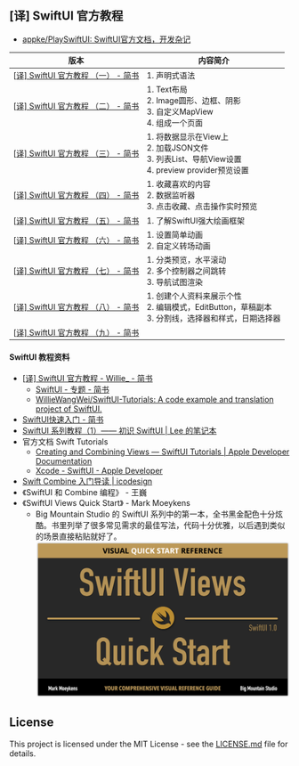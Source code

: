 ## [译] SwiftUI 官方教程

- [appke/PlaySwiftUI: SwiftUI官方文档，开发杂记](https://github.com/appke/PlaySwiftUI)

| 版本                                                         | 内容简介                                                     |
| ------------------------------------------------------------ | ------------------------------------------------------------ |
| [[译\] SwiftUI 官方教程 （一） - 简书](https://www.jianshu.com/p/efc36dd785d6) | 1. 声明式语法                                                |
| [[译\] SwiftUI 官方教程 （二） - 简书](https://www.jianshu.com/p/2297725a051e) | 1. Text布局<br>2. Image圆形、边框、阴影<br>3. 自定义MapView<br>4. 组成一个页面 |
| [[译\] SwiftUI 官方教程 （三） - 简书](https://www.jianshu.com/p/ecf30901031d) | 1. 将数据显示在View上<br>2. 加载JSON文件<br>3. 列表List、导航View设置<br>4. preview provider预览设置 |
| [[译\] SwiftUI 官方教程 （四） - 简书](https://www.jianshu.com/p/5a9d1a539829) | 1. 收藏喜欢的内容<br>2. 数据监听器<br>3. 点击收藏、点击操作实时预览 |
| [[译\] SwiftUI 官方教程 （五） - 简书](https://www.jianshu.com/p/6b5f8ea2619e) | 1. 了解SwiftUI强大绘画框架                                   |
| [[译\] SwiftUI 官方教程 （六） - 简书](https://www.jianshu.com/p/769b52b051cc) | 1. 设置简单动画<br>2. 自定义转场动画                         |
| [[译\] SwiftUI 官方教程 （七） - 简书](https://www.jianshu.com/p/ad59cb9f2db8) | 1. 分类预览，水平滚动<br>2. 多个控制器之间跳转<br>3. 导航试图渲染 |
| [[译\] SwiftUI 官方教程 （八） - 简书](https://www.jianshu.com/p/0339d002ec0e) | 1. 创建个人资料来展示个性 <br>2. 编辑模式，EditButton，草稿副本 <br>3. 分割线，选择器和样式，日期选择器 |
| [[译\] SwiftUI 官方教程 （九） - 简书](https://www.jianshu.com/p/441930138de2) |                                                              |







#### SwiftUI 教程资料

- [[译\] SwiftUI 官方教程 - Willie_ - 简书](https://www.jianshu.com/u/785617fd05b4)
  - [SwiftUI - 专题 - 简书](https://www.jianshu.com/c/f1fb1757f7ac)
  - [WillieWangWei/SwiftUI-Tutorials: A code example and translation project of SwiftUI.](https://github.com/WillieWangWei/SwiftUI-Tutorials)
- [SwiftUI快速入门 - 简书](https://www.jianshu.com/p/ac505e19205d)
- [SwiftUI 系列教程（1）—— 初识 SwiftUI | Lee 的笔记本](https://davidleee.com/2019/06/12/swiftui-serial-tutorial-1/)
- 官方文档 Swift Tutorials
  - [Creating and Combining Views — SwiftUI Tutorials | Apple Developer Documentation](https://developer.apple.com/tutorials/swiftui/creating-and-combining-views)
  - [Xcode - SwiftUI - Apple Developer](https://developer.apple.com/cn/xcode/swiftui/)
- [Swift Combine 入门导读 | icodesign](https://icodesign.me/posts/swift-combine/)
- 《SwiftUI 和 Combine 编程》 - 王巍
- 《SwiftUI Views Quick Start》 - Mark Moeykens
  - Big Mountain Studio 的 SwiftUI 系列中的第一本，全书黑金配色十分炫酷。书里列举了很多常见需求的最佳写法，代码十分优雅，以后遇到类似的场景直接粘贴就好了。
  ![](SwiftUI-Views-Quick-Start.png)





## License

This project is licensed under the MIT License - see the [LICENSE.md](https://github.com/WillieWangWei/SwiftUI-Tutorials/blob/master/LICENSE) file for details.

